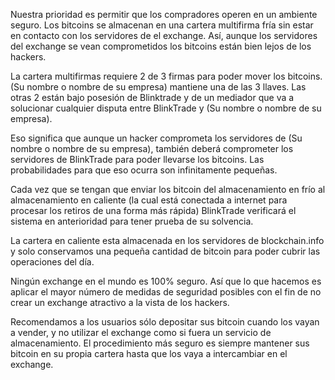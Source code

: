 Nuestra prioridad es permitir que los compradores operen en un ambiente seguro. Los bitcoins se almacenan en una cartera multifirma fría sin estar en contacto con los servidores de el exchange. Así, aunque los servidores del exchange se vean comprometidos los bitcoins están bien lejos de los hackers.

La cartera multifirmas requiere 2 de 3 firmas para poder mover los bitcoins. (Su nombre o nombre de su empresa) mantiene una de las 3 llaves. Las otras 2 están bajo posesión de Blinktrade y de un mediador que va a solucionar cualquier disputa entre BlinkTrade y (Su nombre o nombre de su empresa).

Eso significa que aunque un hacker comprometa los servidores de (Su nombre o nombre de su empresa), también deberá comprometer los servidores de BlinkTrade para poder llevarse los bitcoins. Las probabilidades para que eso ocurra son infinitamente pequeñas.

Cada vez que se tengan que enviar los bitcoin del almacenamiento en frío al almacenamiento en caliente (la cual está conectada a internet para procesar los retiros de una  forma más rápida) BlinkTrade verificará el sistema en anterioridad para tener prueba de su solvencia.

La cartera en caliente esta almacenada en los servidores de blockchain.info y solo conservamos una pequeña cantidad de bitcoin para poder cubrir las operaciones del día.

Ningún exchange en el mundo es 100% seguro. Así que lo que hacemos es aplicar el mayor número de medidas de seguridad posibles con el fin de no crear un exchange atractivo a la vista de los hackers.

Recomendamos a los usuarios sólo depositar sus bitcoin cuando los vayan a vender, y no utilizar el exchange como si fuera un servicio de almacenamiento.
El procedimiento más seguro es siempre mantener sus bitcoin en su propia cartera hasta que los vaya a intercambiar en el exchange.

